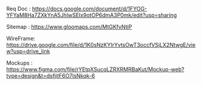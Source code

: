 Req Doc : https://docs.google.com/document/d/1FYOG-YFYaM8Ha7ZXkYnA5JhlwSEIx9otOP6dmA3P0mk/edit?usp=sharing

Sitemap : https://www.gloomaps.com/MtGKfvNtiP

WireFrame: https://drive.google.com/file/d/1K0sNzKYIrYvtsOwT3occfVSjLX2NtwgE/view?usp=drive_link

Mockups : https://www.figma.com/file/rYEtpXSucqLZRXRMRBaKut/Mockup-web?type=design&t=dsfjitF6O7lsNkqk-6
